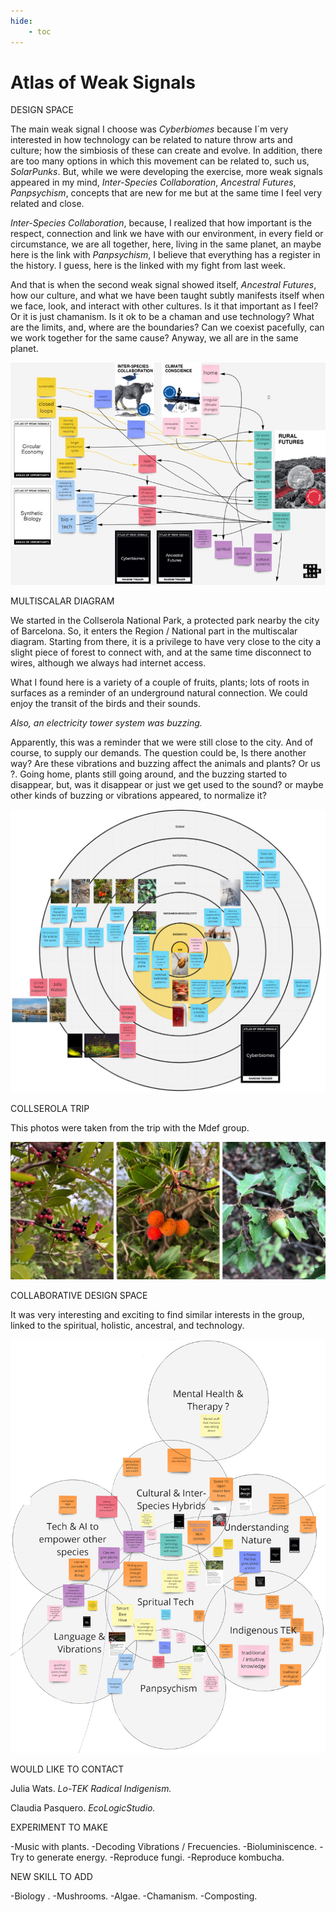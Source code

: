 ```yaml
---
hide:
    - toc
---
```


# Atlas of Weak Signals

DESIGN SPACE

The main weak signal I choose was *Cyberbiomes* because I´m very interested in how technology can be related to nature throw arts and culture; how the simbiosis of these can create and evolve. In addition, there are too many options in which this movement can be related to, such us, *SolarPunks*.
But, while we were developing the exercise, more weak signals appeared in my mind, *Inter-Species Collaboration*, *Ancestral Futures*, *Panpsychism*, concepts that are new for me but at the same time I feel very related and close. 

*Inter-Species Collaboration*, because, I realized that how important is the respect, connection and link we have with our environment, in every field or circumstance, we are all together, here, living in the same planet, an maybe here is the link with *Panpsychism*, I believe that everything has a register in the history. I guess, here is the linked with my fight from last week. 

And that is when the second weak signal showed itself, *Ancestral Futures*, how our culture, and what we have been taught subtly manifests itself when we face, look, and interact with other cultures.
Is it that important as I feel? Or it is just chamanism. Is it ok to be a chaman and use technology?
What are the limits, and, where are the boundaries?  Can we coexist pacefully, can we work together for the same cause? Anyway, we all are in the same planet.


![](../images/DIAGRAM1.jpg)


MULTISCALAR DIAGRAM

We started in the Collserola National Park, a protected park nearby the city of Barcelona. So, it enters the Region / National part in the multiscalar diagram.
Starting from there, it is a privilege to have very close to the city a slight piece of forest to connect with, and at the same time disconnect to wires,  although we always had internet access.

What I found here is a variety of a couple of fruits, plants; lots of roots in surfaces as a reminder of an underground natural connection. We could enjoy the transit of the birds and their sounds.

*Also, an electricity tower system was buzzing.*

Apparently, this was a reminder that we were still close to the city. And of course, to supply our demands. The question could be, Is there another way? Are these vibrations and buzzing affect the animals and plants? Or us ?.
Going home, plants still going around, and the buzzing started to disappear, but, was it disappear or just we get used to the sound? or maybe other kinds of buzzing or vibrations appeared, to normalize it?


![](../images/DIAGRAM2.jpg)


COLLSEROLA TRIP

This photos were taken from the trip with the Mdef group.

![](../images/DIAGRAM4.jpg)


COLLABORATIVE DESIGN SPACE

It was very interesting and exciting to find similar interests in the group, linked to the spiritual, holistic, ancestral, and technology.



![](../images/DIAGRAM3.jpg)



WOULD LIKE TO CONTACT

Julia Wats.
*Lo-TEK Radical Indigenism.*


Claudia Pasquero.
*EcoLogicStudio.*


EXPERIMENT TO MAKE

-Music with plants.
-Decoding Vibrations / Frecuencies.
-Bioluminiscence.
-Try to generate energy.
-Reproduce fungi.
-Reproduce kombucha.

NEW SKILL TO ADD

-Biology .
-Mushrooms.
-Algae.
-Chamanism.
-Composting.
